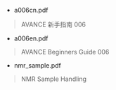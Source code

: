 - a006cn.pdf  
> AVANCE 新手指南 006
- a006en.pdf  
> AVANCE Beginners Guide 006
- nmr_sample.pdf
> NMR Sample Handling
